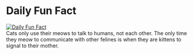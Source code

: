 # Daily Fun Fact
[![Daily Fun Fact](https://github.com/huy2x/daily-fun-facts/actions/workflows/daily-fun-facts.yml/badge.svg)](https://github.com/huy2x/daily-fun-facts/actions/workflows/daily-fun-facts.yml)<br/>
Cats only use their meows to talk to humans, not each other. The only time they meow to communicate with other felines is when they are kittens to signal to their mother.
